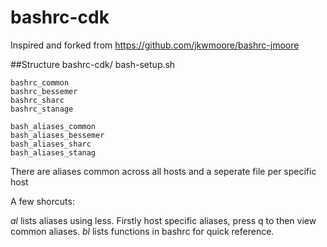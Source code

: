 # bashrc-cdk

Inspired and forked from https://github.com/jkwmoore/bashrc-jmoore 

##Structure
bashrc-cdk/
    bash-setup.sh

    bashrc_common
    bashrc_bessemer
    bashrc_sharc
    bashrc_stanage

    bash_aliases_common
    bash_aliases_bessemer
    bash_aliases_sharc
    bash_aliases_stanag

There are aliases common across all hosts and a seperate file per specific host

A few shorcuts:

*al* lists aliases using less. Firstly host specific aliases, press q to then view common aliases.
*bl* lists functions in bashrc for quick reference.

